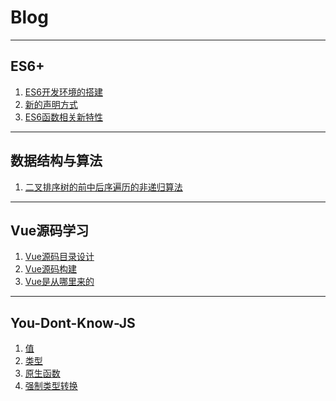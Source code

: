 # Blog
--- ---
## ES6+
1. [ES6开发环境的搭建](https://github.com/lppking/Blog/blob/master/ES6/ES6%E5%BC%80%E5%8F%91%E7%8E%AF%E5%A2%83%E7%9A%84%E6%90%AD%E5%BB%BA.md)
2. [新的声明方式](https://github.com/lppking/Blog/blob/master/ES6/%E6%96%B0%E7%9A%84%E5%A3%B0%E6%98%8E%E6%96%B9%E5%BC%8F.md)
3. [ES6函数相关新特性](https://github.com/lppking/Blog/blob/master/ES6/ES6%E5%87%BD%E6%95%B0%E7%9B%B8%E5%85%B3%E6%96%B0%E7%89%B9%E6%80%A7.md)
--- ---
## 数据结构与算法
1. [二叉排序树的前中后序遍历的非递归算法](https://github.com/lppking/Blog/blob/master/DSA/%E4%BA%8C%E5%8F%89%E6%8E%92%E5%BA%8F%E6%A0%91%E7%9A%84%E5%89%8D%E4%B8%AD%E5%90%8E%E5%BA%8F%E9%81%8D%E5%8E%86%E7%9A%84%E9%9D%9E%E9%80%92%E5%BD%92%E7%AE%97%E6%B3%95.md)
--- ---
## Vue源码学习
1. [Vue源码目录设计](https://github.com/lppking/Blog/blob/master/VueSourceCodesLearn/Vue%E6%BA%90%E7%A0%81%E7%9B%AE%E5%BD%95%E8%AE%BE%E8%AE%A1.md)
2. [Vue源码构建](https://github.com/lppking/Blog/blob/master/VueSourceCodesLearn/Vue%E6%BA%90%E7%A0%81%E6%9E%84%E5%BB%BA.md)
3. [Vue是从哪里来的](https://github.com/lppking/Blog/blob/master/VueSourceCodesLearn/Vue%E6%98%AF%E4%BB%8E%E5%93%AA%E9%87%8C%E6%9D%A5%E7%9A%84.md)
--- ---
## You-Dont-Know-JS
1. [值](https://github.com/lppking/Blog/blob/master/KnowJS/%E5%80%BC.md)
2. [类型](https://github.com/lppking/Blog/blob/master/KnowJS/%E7%B1%BB%E5%9E%8B.md)
3. [原生函数](https://github.com/lppking/Blog/blob/master/KnowJS/%E5%8E%9F%E7%94%9F%E5%87%BD%E6%95%B0.md)
4. [强制类型转换](https://github.com/lppking/Blog/blob/master/KnowJS/%E5%BC%BA%E5%88%B6%E7%B1%BB%E5%9E%8B%E8%BD%AC%E6%8D%A2.md)

